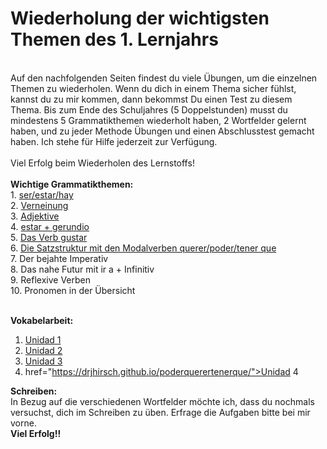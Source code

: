 # Wiederholung der wichtigsten Themen des 1. Lernjahrs
<br>
Auf den nachfolgenden Seiten findest du viele Übungen, um die einzelnen Themen zu wiederholen. Wenn du dich in einem Thema sicher fühlst, kannst du zu mir kommen, dann bekommst Du einen Test zu diesem Thema. Bis zum Ende des Schuljahres (5 Doppelstunden) musst du mindestens 5 Grammatikthemen wiederholt haben, 2 Wortfelder gelernt haben, und zu jeder Methode Übungen und einen Abschlusstest gemacht haben. Ich stehe für Hilfe jederzeit zur Verfügung. <br>
<br>
Viel Erfolg beim Wiederholen des Lernstoffs!
<br>
<br>
<b>Wichtige Grammatikthemen:</b><br>
1. <a href="https://drjhirsch.github.io/serestarhayejercicios/">ser/estar/hay </a><br>
2. <a href="https://drjhirsch.github.io/negacion/">Verneinung </a><br>
3. <a href="https://drjhirsch.github.io/adjetivos/">Adjektive </a><br>
4. <a href="https://drjhirsch.github.io/gerundio/">estar + gerundio </a><br>
5. <a href="https://drjhirsch.github.io/ejerciciosgustar/">Das Verb gustar</a> <br>
6. <a href="https://drjhirsch.github.io/poderquerertenerque/">Die Satzstruktur mit den Modalverben querer/poder/tener que </a><br>
7. Der bejahte Imperativ <br>
8. Das nahe Futur mit ir a + Infinitiv <br>
9. Reflexive Verben <br>
10. Pronomen in der Übersicht <br>
<br>

<b>Vokabelarbeit:</b> <br>
1.  <a href="https://drjhirsch.github.io/unidad1/">Unidad 1 </a><br>
2. <a href="https://drjhirsch.github.io/unidad2/">Unidad 2 </a><br>
3. <a href="https://drjhirsch.github.io/unidad3/">Unidad 3 </a><br>
4. href="https://drjhirsch.github.io/poderquerertenerque/">Unidad 4 </a><br>

<b>Schreiben:</b> <br>
In Bezug auf die verschiedenen Wortfelder möchte ich, dass du nochmals versuchst, dich im Schreiben zu üben. Erfrage die Aufgaben bitte bei mir vorne.
<br>
<b>Viel Erfolg!!</b><br>
